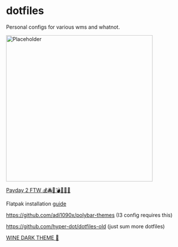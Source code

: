 # dotfiles

Personal configs for various wms and whatnot.

<img src="https://avatars.githubusercontent.com/u/119701717" alt="Placeholder" width="400"/>

[Payday 2 FTW 💰🚔🧳💣🔐🔫🏦](https://store.steampowered.com/agecheck/app/218620/)

Flatpak installation [guide](https://www.reddit.com/r/flatpak/comments/zgn6m2/store_flatpaks_on_secondary_drive_not_home_and/)

https://github.com/adi1090x/polybar-themes (I3 config requires this)

https://github.com/hyper-dot/dotfiles-old (just sum more dotfiles)

[WINE DARK THEME 🍷](https://raw.githubusercontent.com/Twig6943/AffinityOnLinux/main/wine-dark-theme.reg)
